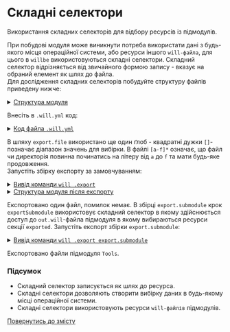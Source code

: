 # Складні селектори

Використання складних селекторів для відбору ресурсів із підмодулів.

При побудові модуля може виникнути потреба використати дані з будь-якого місця операційної системи, або ресурси іншого `will-файла`, для цього в `willbe` використовуються складні селектори. Складний селектор відрізняється від звичайного формою запису - вказує на обраний елемент як шлях до файла.   
Для дослідження складних селекторів побудуйте структуру файлів приведену нижче:  

<details>
  <summary><u>Структура модуля</u></summary>

```
.
├── file
│     ├── testing
│     │      └── fileToExport
│     └── temp        └── test.will.yml  
│
└── .will.yml

```

</details>

Внесіть в `.will.yml` код:  

<details>
    <summary><u>Код файла <code>.will.yml</code></u></summary>

```yaml
about :
  name : complexSelector
  description : 'To use complexSelector in will-file'
  version : 0.0.1

submodule : 
 
  Tools : git+https:///github.com/Wandalen/wTools.git/out/wTools#master

path :

  in : '.'
  out : 'out'
  export.file : './f*/t??????/[a-f]*/test.*'

step :

  exportFile :
    export : path::export.file
    tar : 0

  exportSubmodule :
    export : submodule::*/exported::*=1/reflector::exportedFiles*=1
    tar : 0

build :

  export.file :
    criterion :
      export : 1
      default : 1
    steps :
      - step::exportFile

  export.submodule :
    criterion :
      export : 1
    steps :
      - submodules.download
      - step::exportSubmodule

```

</details>

В шляху `export.file` використано ще один ґлоб - квадратні дужки `[]`- позначає діапазон значень для вибірки. В файлі `[a-f]*` означає, що файл чи директорія повинна починатись на літеру від `а` до `f` та мати будь-яке продовження.   
Запустіть збірку експорту за замовчуванням:  

<details>
  <summary><u>Вивід команди <code>will .export</code></u></summary>
    
```
[user@user ~]$ will .export
...
Exporting module::complexSelector / build::export.file
   + Write out will-file /path_to_file/out/complexSelector.out.will.yml
   + Exported export.debug with 1 files in 1.984s
  Exported module::complexSelector / build::export.file in 2.059s

```

</details>
<details>
  <summary><u>Структура модуля після експорту</u></summary>

```
.
├── Debug
│     ├── testing
│     │      └── fileToExport
│     └── temp        └── test.will.yml 
├── out
│     └── complexSelector.out.will.yml
│
└── .will.yml

```

</details>

Експортовано один файл, помилок немає. В збірці `export.submodule` крок `exportSubmodule` використовує складний селектор в якому здійснюється доступ до `out.will`-файла підмодуля в якому вибираються ресурси секції `exported`. Запустіть експорт збірки `export.submodule`:

<details>
  <summary><u>Вивід команди <code>will .export export.submodule</code></u></summary>

```
[user@user ~]$ will .export
...
  Exporting module::complexSelector / build::export.submodule
     . Read : /path_to_file/.module/Tools/out/wTools.out.will.yml
     + module::Tools version master was downloaded in 13.710s
   + 1/1 submodule(s) of module::complexSelector were downloaded in 13.718s
   . Read : /path_to_file/out/complexSelector.out.will.yml
   . Read 1 will-files in 0.231s  
  
   + Write out will-file /path_to_file/out/complexSelector.out.will.yml
   + Exported export.submodule with 261 files in 3.741s
  Exported module::complexSelector / build::export.submodule in 3.895s

```

</details>

Експортовано файли підмодуля `Tools`.  

### Підсумок  
- Складний селектор записується як шлях до ресурса.
- Складні селектори дозволяють створити вибірку даних в будь-якому місці операційної системи.  
- Складні селектори використовують ресурси `will-файлів` підмодулів.  

[Повернутись до змісту](../README.md#tutorials)

